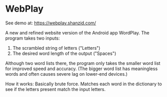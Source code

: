 # WebPlay

See demo at: https://webplay.shanzid.com/

A new and refined website version of the Android app WordPlay.
The program takes two inputs:
1) The scrambled string of letters ("Letters")
2) The desired word length of the output ("Spaces")

Although two word lists there, the program only takes the smaller word list for improved speed and accuracy.
(The bigger word list has meaningless words and often causes severe lag on lower-end devices.)

How it works:
Basically brute force. Matches each word in the dictionary to see if the letters present match the input letters.
